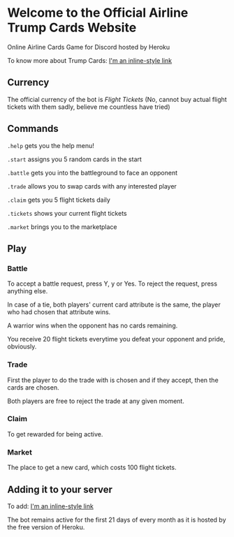 # Welcome to the Official Airline Trump Cards Website 
Online Airline Cards Game for Discord hosted by Heroku 

To know more about Trump Cards: [I'm an inline-style link](https://en.wikipedia.org/wiki/Trump_(card_games))

## Currency
The official currency of the bot is *Flight Tickets* (No, cannot buy actual flight tickets with them sadly, believe me countless have tried)

## Commands 
`.help` gets you the help menu!

`.start` assigns you 5 random cards in the start

`.battle` gets you into the battleground to face an opponent 

`.trade` allows you to swap cards with any interested player

`.claim` gets you 5 flight tickets daily

`.tickets` shows your current flight tickets

`.market` brings you to the marketplace

## Play 
### Battle
To accept a battle request, press Y, y or Yes. To reject the request, press anything else.

In case of a tie, both players' current card attribute is the same, the player who had chosen that attribute wins.

A warrior wins when the opponent has no cards remaining.

You receive 20 flight tickets everytime you defeat your opponent and pride, obviously. 

### Trade 
First the player to do the trade with is chosen and if they accept, then the cards are chosen.

Both players are free to reject the trade at any given moment.

### Claim
To get rewarded for being active.

### Market
The place to get a new card, which costs 100 flight tickets.

## Adding it to your server

To add: [I'm an inline-style link](https://discord.com/api/oauth2/authorize?client_id=844865413229051904&permissions=274878049280&scope=applications.commands%20bot)

The bot remains active for the first 21 days of every month as it is hosted by the free version of Heroku.
